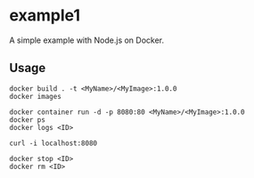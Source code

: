 # example1

A simple example with Node.js on Docker.

## Usage

```
docker build . -t <MyName>/<MyImage>:1.0.0
docker images

docker container run -d -p 8080:80 <MyName>/<MyImage>:1.0.0
docker ps
docker logs <ID>

curl -i localhost:8080

docker stop <ID>
docker rm <ID>
```
